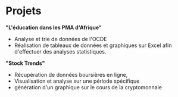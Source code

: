 # Projets

**"L'éducation dans les PMA d'Afrique"**
- Analyse et trie de données de l'OCDE
- Réalisation de tableaux de données et graphiques sur Excel afin d'effectuer des analyses statistiques.


**"Stock Trends"**
- Récupération de données boursières en ligne,
- Visualisation et analyse sur une période spécifique
- génération d'un graphique sur le cours de la cryptomonnaie
